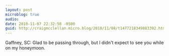 ```yaml
---
layout: post
microblog: true
audio: 
date: 2010-11-07 22:32:50 -0500
guid: http://craigmcclellan.micro.blog/2010/11/08/t1477218349883392.html
---
```

Gaffney, SC: Glad to be passing through, but I didn't expect to see you while on my honeymoon.
